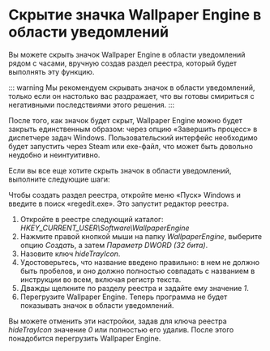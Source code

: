 # Скрытие значка Wallpaper Engine в области уведомлений

Вы можете скрыть значок Wallpaper Engine в области уведомлений рядом с часами, вручную создав раздел реестра, который будет выполнять эту функцию.

::: warning
Мы рекомендуем скрывать значок в области уведомлений, только если он настолько вас раздражает, что вы готовы смириться с негативными последствиями этого решения.
:::

После того, как значок будет скрыт, Wallpaper Engine можно будет закрыть единственным образом: через опцию «Завершить процесс» в диспетчере задач Windows. Пользовательский интерфейс необходимо будет запустить через Steam или exe-файл, что может быть довольно неудобно и неинтуитивно.

Если вы все еще хотите скрыть значок в области уведомлений, выполните следующие шаги:

Чтобы создать раздел реестра, откройте меню «Пуск» Windows и введите в поиск «regedit.exe». Это запустит редактор реестра.

1. Откройте в реестре следующий каталог: *HKEY_CURRENT_USER\Software\WallpaperEngine*
2. Нажмите правой кнопкой мыши на папку *WallpaperEngine*, выберите опцию *Создать*, а затем *Параметр DWORD (32 бита)*.
3. Назовите ключ *hideTrayIcon*.
4. Удостоверьтесь, что название введено правильно: в нем не должно быть пробелов, и оно должно полностью совпадать с названием в инструкции во всем, включая регистр текста.
5. Дважды щелкните по разделу реестра и задайте ему значение *1*.
6. Перегрузите Wallpaper Engine. Теперь программа не будет показывать значок в области уведомлений.

Вы можете отменить эти настройки, задав для ключа реестра *hideTrayIcon* значение *0* или полностью его удалив. После этого понадобится перегрузить Wallpaper Engine. 
